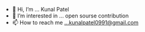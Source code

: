 - 👋 Hi, I’m ... Kunal Patel
- 👀 I’m interested in ... open sourse contribution
- 📫 How to reach me ...kunalpatel0991@gmail.com

<!---
kLpTL/kLpTL is a ✨ special ✨ repository because its `README.md` (this file) appears on your GitHub profile.
You can click the Preview link to take a look at your changes.
--->
